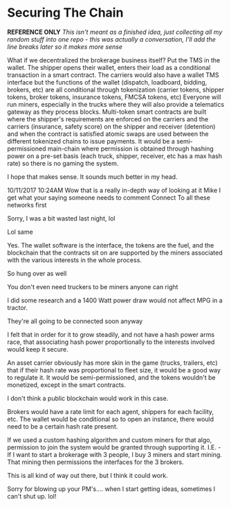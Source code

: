 # Securing The Chain

**REFERENCE ONLY** *This isn't meant as a finished idea, just collecting all my random stuff into one repo - this was actually a conversation, I'll add the line breaks later so it makes more sense*

What if we decentralized the brokerage business itself? Put the TMS in the wallet. The shipper opens their wallet, enters their load as a conditional transaction in a smart contract. The carriers would also have a wallet TMS interface but the functions of the wallet (dispatch, loadboard, bidding, brokers, etc) are all conditional through tokenization (carrier tokens, shipper tokens, broker tokens, insurance tokens, FMCSA tokens, etc) Everyone will run miners, especially in the trucks where they will also provide a telematics gateway as they process blocks. Multi-token smart contracts are built where the shipper's requirements are enforced on the carriers and the carriers (insurance, safety score) on the shipper and receiver (detention) and when the contract is satisfied atomic swaps are used between the different tokenized chains to issue payments. It would be a semi-permissioned main-chain where permission is obtained through hashing power on a pre-set basis (each truck, shipper, receiver, etc has a max hash rate) so there is no gaming the system. 

I hope that makes sense. It sounds much better in my head.


10/11/2017 10:24AM
Wow that is a really in-depth way of looking at it Mike
I get what your saying someone needs to comment
Connect
To all these networks first

Sorry, I was a bit wasted last night, lol

Lol same

Yes. The wallet software is the interface, the tokens are the fuel, and the blockchain that the contracts sit on are supported by the miners associated with the various interests in the whole process.

So hung over as well

You don't even need truckers to be miners anyone can right

I did some research and a 1400 Watt power draw would not affect MPG in a tractor.

They're all going to be connected soon anyway

I felt that in order for it to grow steadily, and not have a hash power arms race, that associating hash power proportionally to the interests involved would keep it secure.

An asset carrier obviously has more skin in the game (trucks, trailers, etc) that if their hash rate was proportional to fleet size, it would be a good way to regulate it. It would be semi-permissioned, and the tokens wouldn't be monetized, except in the smart contracts. 

I don't think a public blockchain would work in this case.

Brokers would have a rate limit for each agent, shippers for each facility, etc. The wallet would be conditional so to open an instance, there would need to be a certain hash rate present.

If we used a custom hashing algorithm and custom miners for that algo, permission to join the system would be granted through supporting it. I.E. - If I want to start a brokerage with 3 people, I buy 3 miners and start mining. That mining then permissions the interfaces for the 3 brokers.

This is all kind of way out there, but I think it could work.

Sorry for blowing up your PM's.... when I start getting ideas, sometimes I can't shut up. lol!
